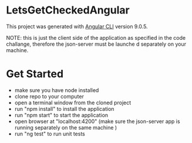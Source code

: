 # LetsGetCheckedAngular

This project was generated with [Angular CLI](https://github.com/angular/angular-cli) version 9.0.5.

NOTE: this is just the client side of the application as specified in the code challange, therefore the json-server must be launche d separately on your machine.

# Get Started
- make sure you have node installed
- clone repo to your computer
- open a terminal window from the cloned project
- run "npm install" to install the application
- run "npm start" to start the application
- open browser at "localhost:4200" (make sure the json-server app is running separately on the same machine )
- run "ng test" to run unit tests